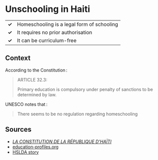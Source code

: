 # Unschooling in Haiti
| | |
|-|-|
| __✓__ | Homeschooling is a legal form of schooling |
| __✓__ | It requires no prior authorisation |
| __✓__ | It can be curriculum-free |

## Context

According to the Constitution :

> ARTICLE 32.3:
> 
> Primary education is compulsory under penalty of sanctions to be determined by law.
> 
UNESCO notes that :
> There seems to be no regulation regarding homeschooling

## Sources

* [_LA CONSTITUTION DE LA RÉPUBLIQUE D'HAÏTI_](http://www.oas.org/juridico/PDFs/mesicic4_hti_const.pdf)
* [education-profiles.org](https://education-profiles.org/fr/amerique-latine-et-les-caraibes/haiti/~acteurs-non-etatiques-dans-leducation)
* [HSLDA story](https://hslda.org/post/parents-homeschool-for-good-reasons)
